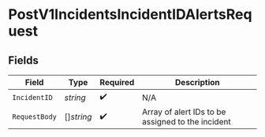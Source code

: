 # PostV1IncidentsIncidentIDAlertsRequest


## Fields

| Field                                             | Type                                              | Required                                          | Description                                       |
| ------------------------------------------------- | ------------------------------------------------- | ------------------------------------------------- | ------------------------------------------------- |
| `IncidentID`                                      | *string*                                          | :heavy_check_mark:                                | N/A                                               |
| `RequestBody`                                     | []*string*                                        | :heavy_check_mark:                                | Array of alert IDs to be assigned to the incident |